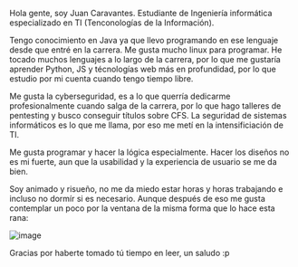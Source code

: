 Hola gente, soy Juan Caravantes. Estudiante de Ingeniería informática especializado en TI (Tenconologías de la Información).

Tengo conocimiento en Java ya que llevo programando en ese lenguaje desde que entré en la carrera. Me gusta mucho linux para programar.
He tocado muchos lenguajes a lo largo de la carrera, por lo que me gustaría aprender Python, JS y técnologías web más en profundidad, por lo que estudio por mi cuenta cuando tengo tiempo libre.

Me gusta la cyberseguridad, es a lo que querría dedicarme profesionalmente cuando salga de la carrera, por lo que hago talleres de pentesting y busco conseguir títulos sobre CFS. La seguridad de sistemas informáticos es lo que me llama, por eso me metí en la intensificiación de TI.

Me gusta programar y hacer la lógica especialmente. Hacer los diseños no es mi fuerte, aun que la usabilidad y la experiencia de usuario se me da bien.


Soy animado y risueño, no me da miedo estar horas y horas trabajando e incluso no dormír si es necesario. Aunque después de eso me gusta contemplar un poco por la ventana de la misma forma que lo hace esta rana:

 ![image](https://user-images.githubusercontent.com/91323384/160172937-58c4a00d-a835-4666-9c33-9b8ebb9a5ab7.png)


Gracias por haberte tomado tú tiempo en leer, un saludo :p

